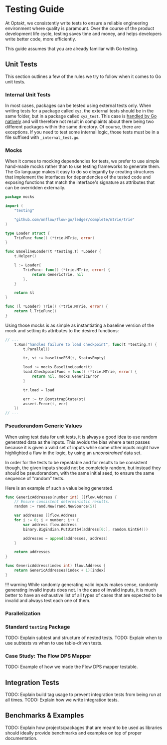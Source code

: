 # Testing Guide

At Optakt, we consistently write tests to ensure a reliable engineering environment where quality is paramount. Over the course of the product development life cycle, testing saves time and money, and helps developers write better code, more efficiently.

This guide assumes that you are already familiar with Go testing.

## Unit Tests

This section outlines a few of the rules we try to follow when it comes to Go unit tests.

### Internal Unit Tests

In most cases, packages can be tested using external tests only. When writing tests for a package called `xyz`, the external tests should be in the same folder, but in a package called `xyz_test`. This case is [handled by Go natively](https://pkg.go.dev/cmd/go@master#hdr-Test_packages) and will therefore not result in complaints about there being two different packages within the same directory. Of course, there are exceptions. If you need to test some internal logic, those tests must be in a file suffixed with `_internal_test.go`.

### Mocks

When it comes to mocking dependencies for tests, we prefer to use simple hand-made mocks rather than to use testing frameworks to generate them. The Go language makes it easy to do so elegantly by creating structures that implement the interfaces for dependencies of the tested code and exposing functions that match the interface's signature as attributes that can be overridden externally.

```go
package mocks

import (
	"testing"

	"github.com/onflow/flow-go/ledger/complete/mtrie/trie"
)

type Loader struct {
	TrieFunc func() (*trie.MTrie, error)
}

func BaselineLoader(t *testing.T) *Loader {
	t.Helper()

	l := Loader{
		TrieFunc: func() (*trie.MTrie, error) {
			return GenericTrie, nil
		},
	}

	return &l
}

func (l *Loader) Trie() (*trie.MTrie, error) {
	return l.TrieFunc()
}
```

Using those mocks is as simple as instantiating a baseline version of the mock and setting its attributes to the desired functions:

```go
// ...
    t.Run("handles failure to load checkpoint", func(t *testing.T) {
        t.Parallel()

        tr, st := baselineFSM(t, StatusEmpty)

        load := mocks.BaselineLoader(t)
        load.CheckpointFunc = func() (*trie.MTrie, error) {
            return nil, mocks.GenericError
        }

        tr.load = load

        err := tr.BootstrapState(st)
        assert.Error(t, err)
    })
// ...
```

### Pseudorandom Generic Values

When using test data for unit tests, it is always a good idea to use random generated data as the inputs. This avoids the bias where a test passes because it is given a valid set of inputs while some other inputs might have highlighted a flaw in the logic, by using an _unconstrained_ data set.

In order for the tests to be repeatable and for results to be consistent though, the given inputs should not be completely random, but instead they should be pseudorandom, with the same initial seed, to ensure the same sequence of "random" tests.

Here is an example of such a value being generated.

```go
func GenericAddresses(number int) []flow.Address {
	// Ensure consistent deterministic results.
	random := rand.New(rand.NewSource(5))

	var addresses []flow.Address
	for i := 0; i < number; i++ {
		var address flow.Address
		binary.BigEndian.PutUint64(address[0:], random.Uint64())

		addresses = append(addresses, address)
	}

	return addresses
}

func GenericAddress(index int) flow.Address {
	return GenericAddresses(index + 1)[index]
}
```

!!! warning
    While randomly generating valid inputs makes sense, randomly generating invalid inputs does not. In the case of invalid inputs, it is much better to have an exhaustive list of all types of cases that are expected to be invalid and always test each one of them.

### Parallelization

### Standard `testing` Package

TODO: Explain subtest and structure of nested tests.
TODO: Explain when to use subtests vs when to use table-driven tests.

### Case Study: The Flow DPS Mapper

TODO: Example of how we made the Flow DPS mapper testable.

## Integration Tests

TODO: Explain build tag usage to prevent integration tests from being run at all times.
TODO: Explain how we write integration tests.

## Benchmarks & Examples

TODO: Explain how projects/packages that are meant to be used as libraries should ideally provide benchmarks and examples on top of proper documentation.
